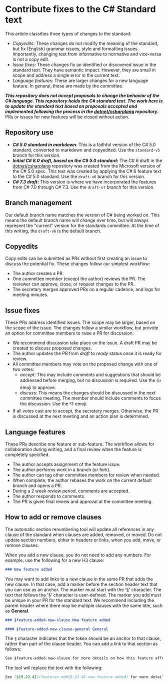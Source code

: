 # Contribute fixes to the C# Standard text

This article classifies three types of changes to the standard:

- *Copyedits*: These changes do not modify the meaning of the standard, but fix (English) grammar issues, style and formatting issues. Importantly, changing text from informative to normative and vice-versa is not a copy edit.
- *Issue fixes*: These changes fix an identified or discovered issue in the standard text. They have semantic impact. However, they are small in scope and address a single error in the current text.
- *Language features*: These are larger changes for a new language feature. In general, these are made by the committee.

***This repository does not accept proposals to change the behavior of the C# language. This repository holds the C# standard text. The work here is to update the standard text based on proposals accepted and implemented following the process in the [dotnet/csharplang](https://github.com/dotnet/csharplang) repository.*** PRs or issues for new features will be closed without action.

## Repository use

- ***C# 5.0 standard in markdown***: This is a faithful version of the C# 5.0 standard, converted to markdown and copyedited. Use the `standard-v5` branch for this version.
- ***Initial C# 6.0 draft, based on the C# 5.0 standard:*** The C# 6 draft in the [dotnet/csharplang](https://github.com/dotnet/charplang) repository was created from the Microsoft version of the C# 5.0 spec. This text was created by applying the C# 6 feature text to the C# 5.0 standard. Use the `draft-v6` branch for this version.
- ***C# 7.3 draft:*** This version is where we have incorporated the features from C# 7.0 through C# 7.3. Use the `draft-v7` branch for this version.

## Branch management

Our default branch name matches the version of C# being worked on. This means the default branch name will change over time, but will always represent the "current" version for the standards committee. At the time of this writing, the `draft-v6` is the default branch.

## Copyedits

Copy edits can be submitted as PRs without first creating an issue to discuss the potential fix. These changes follow our simplest workflow:

- The author creates a PR.
- One committee member (except the author) reviews the PR. The reviewer can approve, close, or request changes to the PR.
- The secretary merges approved PRs on a regular cadence, and logs for meeting minutes.

## Issue fixes

These PRs address identified issues. The scope may be larger, based on the scope of the issue. The changes follow a similar workflow, but provide an option for committee members to raise a PR for discussion:

- We recommend discussion take place on the issue. A draft PR may be created to discuss proposed changes.
- The author updates the PR from *draft* to *ready* status once it is ready for review.
- All committee members may vote on the proposed change with one of two votes:
  - *accept*: This may include comments and suggestions that should be addressed before merging, but no discussion is required. Use the :+1: emoji to approve.
  - *discuss*: This means the changes should be discussed in the next committee meeting. The member should include comments to focus the discussion. Use the :-1: emoji.
- If all votes cast are to accept, the secretary merges. Otherwise, the PR is discussed at the next meeting and an action plan is determined.

## Language features

These PRs describe one feature or sub-feature. The workflow allows for collaboration during writing, and a final review when the feature is completely specified.

- The author accepts assignment of the feature issue.
- The author performs work in a branch (or fork).
- The author can tag other committee members for review when needed.
- When complete, the author rebases the work on the current default branch and opens a PR.
- During a 2 week review period, comments are accepted.
- The author responds to comments.
- The PR is given final review and approval at the committee meeting.

## How to add or remove clauses

The automatic section renumbering tool will update all references in any clause of the standard when clauses are added, removed, or moved. Do not update section numbers, either in headers or links, when you add, move, or remove clauses.

When you add a new clause, you do not need to add any numbers. For example, use the following for a new H3 clause:

```markdown
### New feature added
```

You may want to add links to a new clause in the same PR that adds the new clause. In that case, add a marker before the section header text that you can use as an anchor. The marker must start with the '§' character. The text that follows the '§' character is user-defined. The marker you add must be unique in your PR for the standard text. We recommend including the parent header where there may be multiple clauses with the same title, such as **General**.

```markdown
### §feature-added-new-clause New feature added

#### §feature-added-new-clause-general General

```

The `§` character indicates that the token should be an anchor to that clause, rather than part of the clause header. You can add a link to that section as follows:

```markdown
See §feature-added-new-clause for more details on how this feature affects everything. The §feature-added-new-clause-general clause has an overview.
```

The tool will replace the text with the following:

```markdown
See [§19.23.42](features.md#19-23-42-new-feature-added) for more details on how this feature affects everything. The [§19.23.42.1](features.md#19-23-42-1-general) clause has an overview.
```
